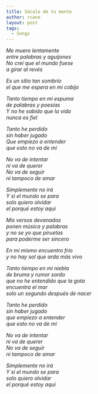 ```yaml
---
title: Sácalo de tu mente
author: rcano
layout: post
tags:
  - Songs
---
```


*Me muero lentamente*  
*entre palabras y aguijones*  
*No creí que el mundo fuese*  
*a girar al revés*  
  
*Es un sitio tan sombrío*  
*el que me espera en mi cobijo*  
  
*Tanto tiempo en mi espuma*  
*de palabras y poesías*  
*Y no he sabido que la vida*  
*nunca es fiel*  
  
*Tanto he perdido*  
*sin haber jugado*  
*Que empiezo a entender*  
*que esto no va de mí*  
  
*No va de intentar*  
*ni va de querer*  
*No va de seguir*  
*ni tampoco de amar*  
  
*Simplemente no irá*  
*Y si el mundo se para*  
*solo quiero olvidar*  
*el porqué estoy aquí*  
  
*Mis versos devanados*  
*ponen música y palabras*  
*y no se yo que piruetas*  
*para poderme ser sincero*  
  
*En mi mismo encuentro frío*  
*y no hay sol que arda más vivo*  
  
*Tanto tiempo en mi niebla*  
*de bruma y rumor sordo*  
*que no he entendido que la gota*  
*encuentra el mar*  
*solo un segundo después de nacer*  
  
*Tanto he perdido*  
*sin haber jugado*  
*que empiezo a entender*  
*que esto no va de mí*  
  
*No va de intentar*  
*ni va de querer*  
*No va de seguir*  
*ni tampoco de amar*  
   
*Simplemente no irá*  
*Y si el mundo se para*  
*solo quiero olvidar*  
*el porqué estoy aquí*  
